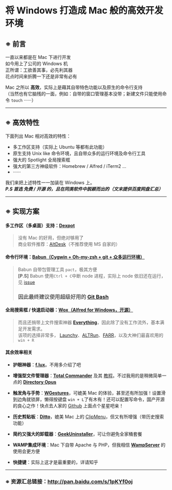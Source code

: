 # 将 Windows 打造成 Mac 般的高效开发环境

## ※ 前言
一直以来都是在 Mac 下进行开发  
如今用上了公司的 Windows 机  
正所谓：工欲善其事，必先利其器  
花点时间来折腾一下还是非常有必有  
  
Mac 之所以 **高效**，实际上是藉其自带特色功能以及原生的命令行支持  
（当然也有它脑残的一面，例如：自带的窗口管理基本没带；新建文件只能使用命令 ```touch``` ······）  
****

## ※ 高效特性
下面列出 Mac 相对高效的特性：  
* 多工作区支持（实际上 Ubuntu 等都有此功能）
* 原生支持 Unix like 命令环境，且自带众多的运行环境及命令行工具
* 强大的 Spotlight 全局搜索框
* 强大的第三方神级软件：Homebrew / Alfred / iTerm2 ...
* ······
  
我们来把上述特性一一加装在 Windows 上。  
***P.S 首选 免费 / 开源 的，且在同类软件中脱颖而出的（文末提供百度网盘汇总）***
****

## ※ 实现方案
#### 多工作区（多桌面）支持：**[Dexpot](http://dexpot.de/)**
> 没有 Mac 的好用，但绝对够用了  
> 商业软件推荐：[AltDesk](http://www.astonshell.com/altdesk/)（不推荐使用 MS 自家的）  
  
#### 命令行环境：**[Babun（Cygwin + Oh-my-zsh + git + 众多运行环境）](http://babun.github.io/)**
> Babun 自带包管理工具 ```pact```，极其方便  
> **[P.S]**  Babun 使用`Ctrl + C`中断 node 进程，实际上 node 依旧还在运行，见 [issue](https://github.com/babun/babun/issues/391)  
> ### 因此最终建议使用超级好用的 [Git Bash](https://git-for-windows.github.io/)  
  
#### 全局搜索框 / 快速启动器：**[Wox（Alfred for Windows，开源）](http://www.getwox.com/)**
> 而且还捎带上文件搜索神器 **[Everything](http://www.voidtools.com/)**，因此除了没有工作流外，基本满足开发需求。  
> 该项的选择非常多， [Launchy](http://launchy.net/)、[ALTRun](https://code.google.com/archive/p/altrun/)、[FARR](http://www.donationcoder.com/Software/Mouser/findrun/index.html)，以及大神们最喜欢用的 ```win + R```  

#### 其余效率相关
- **护眼神器**：**[f.lux](https://justgetflux.com/)**。不用多介绍了吧  

- **增强型文件管理器**：**[Total Commander](http://www.ghisler.com/)** 及其 [教程](https://xbeta.info/studytc/index.htm)。不过我用的是稍微简单一点的 **[Directory Opus](http://www.gpsoft.com.au/)**  
  
- **触发角与手势**：**[WGestures](http://www.yingdev.com/projects/wgestures)**，可媲美 Mac 的体验，甚至还有所加强！设置滑到边角就锁屏，懒得按键盘 ```win + L```了有木有！还可以配置写命令，国产开源的良心之作！快点去人家的 [Github](https://github.com/yingDev/WGestures) 上面点个星星吧亲！  
  
- **历史剪贴板**：**[Ditto](http://ditto-cp.sourceforge.net/)**，媲美 Mac 上的 [ClipMenu](http://www.clipmenu.com/)，但又有所增强（带历史搜索功能）  
  
- **简约又强大的卸载器**：**[GeekUninstaller](http://www.geekuninstaller.com/)**，可让你避免全家桶套餐  
  
- **WAMP集成环境**：Mac 下自带 Apache 与 PHP，但我相信 **[WampServer](http://www.wampserver.com/)** 的使用会更方便  
  
- **快捷键**：实际上这才是最重要的，详请知乎  
****

### ※ 资源汇总链接：http://pan.baidu.com/s/1pKYf0oj  
